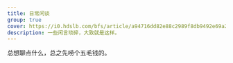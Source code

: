```yaml
---
title: 日常闲谈
group: true
cover: https://i0.hdslb.com/bfs/article/a94716dd82e88c2989f8db9492e69a2700fa07ce.png@684w_386h_progressive.webp
description: 一些闲言琐碎，大致就是这样。
---
```


总想聊点什么，总之先唠个五毛钱的。
